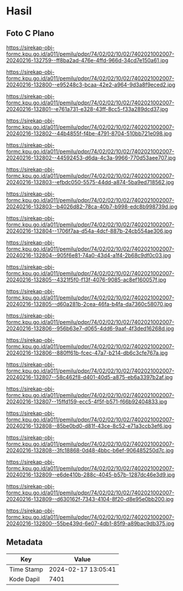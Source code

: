 # Hasil

## Foto C Plano

https://sirekap-obj-formc.kpu.go.id/a011/pemilu/pdpr/74/02/02/10/02/7402021002007-20240216-132759--ff8ba2ad-476e-4ffd-966d-34cd7e150a61.jpg

https://sirekap-obj-formc.kpu.go.id/a011/pemilu/pdpr/74/02/02/10/02/7402021002007-20240216-132800--e95248c3-bcaa-42e2-a964-9d3a8f9eced2.jpg

https://sirekap-obj-formc.kpu.go.id/a011/pemilu/pdpr/74/02/02/10/02/7402021002007-20240216-132801--e761a731-e328-43ff-8cc5-f33a289dcd37.jpg

https://sirekap-obj-formc.kpu.go.id/a011/pemilu/pdpr/74/02/02/10/02/7402021002007-20240216-132802--44b4855f-f4be-4791-8704-510bb721e098.jpg

https://sirekap-obj-formc.kpu.go.id/a011/pemilu/pdpr/74/02/02/10/02/7402021002007-20240216-132802--44592453-d6da-4c3a-9966-770d53aee707.jpg

https://sirekap-obj-formc.kpu.go.id/a011/pemilu/pdpr/74/02/02/10/02/7402021002007-20240216-132803--efbdc050-5575-44dd-a874-5ba9ed718562.jpg

https://sirekap-obj-formc.kpu.go.id/a011/pemilu/pdpr/74/02/02/10/02/7402021002007-20240216-132803--b4026d82-78ca-40b7-b998-edc8b998739d.jpg

https://sirekap-obj-formc.kpu.go.id/a011/pemilu/pdpr/74/02/02/10/02/7402021002007-20240216-132804--1706f7aa-d54a-4dcf-887b-24cb554ae306.jpg

https://sirekap-obj-formc.kpu.go.id/a011/pemilu/pdpr/74/02/02/10/02/7402021002007-20240216-132804--905f6e81-74a0-43d4-a1f4-2b68c9df0c03.jpg

https://sirekap-obj-formc.kpu.go.id/a011/pemilu/pdpr/74/02/02/10/02/7402021002007-20240216-132805--4321f5f0-f13f-4076-9085-ac8ef160057f.jpg

https://sirekap-obj-formc.kpu.go.id/a011/pemilu/pdpr/74/02/02/10/02/7402021002007-20240216-132805--d60a281b-2cea-46fa-b4fa-da7360c58070.jpg

https://sirekap-obj-formc.kpu.go.id/a011/pemilu/pdpr/74/02/02/10/02/7402021002007-20240216-132806--956b63e7-d065-4dd6-9aaf-4f3ded16268d.jpg

https://sirekap-obj-formc.kpu.go.id/a011/pemilu/pdpr/74/02/02/10/02/7402021002007-20240216-132806--880ff61b-fcec-47a7-b214-db6c3cfe767a.jpg

https://sirekap-obj-formc.kpu.go.id/a011/pemilu/pdpr/74/02/02/10/02/7402021002007-20240216-132807--58c462f8-d401-40d5-a875-eb6a3397b2af.jpg

https://sirekap-obj-formc.kpu.go.id/a011/pemilu/pdpr/74/02/02/10/02/7402021002007-20240216-132807--15ffd159-ecc5-4f5f-b571-f66b92404833.jpg

https://sirekap-obj-formc.kpu.go.id/a011/pemilu/pdpr/74/02/02/10/02/7402021002007-20240216-132808--85be0bd0-d81f-43ce-8c52-e71a3ccb3ef6.jpg

https://sirekap-obj-formc.kpu.go.id/a011/pemilu/pdpr/74/02/02/10/02/7402021002007-20240216-132808--3fc18868-0d48-4bbc-b6ef-906485250d7c.jpg

https://sirekap-obj-formc.kpu.go.id/a011/pemilu/pdpr/74/02/02/10/02/7402021002007-20240216-132809--e6de410b-288c-4045-b57b-1287dc46e3d9.jpg

https://sirekap-obj-formc.kpu.go.id/a011/pemilu/pdpr/74/02/02/10/02/7402021002007-20240216-132809--d630162f-7343-4104-8f20-d8e95e0bb200.jpg

https://sirekap-obj-formc.kpu.go.id/a011/pemilu/pdpr/74/02/02/10/02/7402021002007-20240216-132800--55be439d-6e07-4db1-85f9-a89bac9db375.jpg


## Metadata

| Key        | Value               |
| ---------- | ------------------- |
| Time Stamp | 2024-02-17 13:05:41 |
| Kode Dapil | 7401                |



